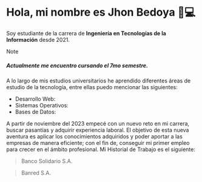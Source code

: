 # Hola, mi nombre es Jhon Bedoya :cowboy_hat_face::computer:

Soy estudiante de la carrera de **Ingeniería en Tecnologías de la Información** desde 2021. 

> [!NOTE]
> ##### *Actualmente me encuentro cursando el 7mo semestre.*

A lo largo de mis estudios universitarios he aprendido diferentes áreas de estudio de la tecnología, entre ellas puedo mencionar las siguientes:

- Desarrollo Web:
- Sistemas Operativos:
- Bases de Datos:

A partir de noviembre del 2023 empecé con un nuevo reto en mi carrera, buscar pasantías y adquirir experiencia laboral. El objetivo de esta nueva aventura es aplicar los conocimientos adquiridos y poder aportar a las empresas de manera eficiente; con el fin de, conseguir mi primer empleo para crecer en el ámbito profesional. Mi Historial de Trabajo es el siguiente:

> Banco Solidario S.A.

> Banred S.A.
